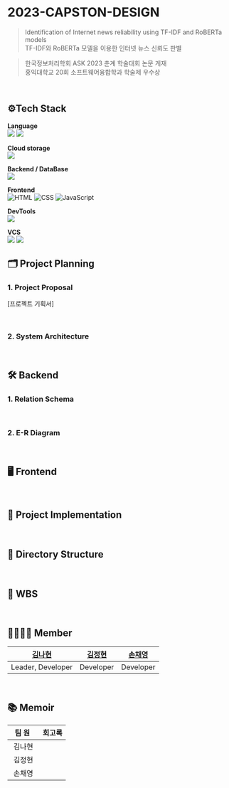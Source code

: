 # 2023-CAPSTON-DESIGN
> Identification of Internet news reliability using TF-IDF and RoBERTa models <br>
> TF-IDF와 RoBERTa 모델을 이용한 인터넷 뉴스 신뢰도 판별 <br>

> 한국정보처리학회 ASK 2023 춘계 학술대회 논문 게재<br>
> 홍익대학교 20회 소프트웨어융합학과 학술제 우수상 

 
<br>

## ⚙Tech Stack
<p><strong> Language <br></strong>
 <img src="https://img.shields.io/badge/Java-007396?style=for-the-badge&logo=java&logoColor=white"/>
 <img src="https://img.shields.io/badge/Python-3776AB?style=for-the-badge&logo=Python&logoColor=white"/> 
 
<p><strong> Cloud storage <br></strong>
<img src="https://img.shields.io/badge/AWS S3-569A31?style=for-the-badge&logo=Amazon S3&logoColor=white">

</p>
<p><strong> Backend / DataBase <br></strong>
<img src="https://img.shields.io/badge/Django-092E20?style=for-the-badge&logo=Django&logoColor=white"/>
</p>
<p><strong> Frontend <br></strong>
 <img alt="HTML" src="https://img.shields.io/badge/html5-E34F26?style=for-the-badge&logo=html5&logoColor=white"> 
<img alt="CSS" src="https://img.shields.io/badge/css-1572B6?style=for-the-badge&logo=css3&logoColor=white"> 
<img alt="JavaScript" src="https://img.shields.io/badge/javascript-F7DF1E?style=for-the-badge&logo=javascript&logoColor=black"> 
</p>
<p><strong> DevTools <br></strong>
<img src="https://img.shields.io/badge/VSCode-007ACC?style=for-the-badge&logo=VisualStudioCode&logoColor=white"/>

<p><strong> VCS <br></strong>
<img src="https://img.shields.io/badge/Git-F05032?style=for-the-badge&logo=Git&logoColor=white"/> 
<img src="https://img.shields.io/badge/GitHub-181717?style=for-the-badge&logo=GitHub&logoColor=white"/>
  
<br>

## 🗂️ Project Planning

### 1. Project Proposal

[프로젝트 기획서]

<br>

### 2. System Architecture

<br>

## 🛠️ Backend

### 1. Relation Schema

<br>

### 2. E-R Diagram

<br>

## 🖥️ Frontend

<br>

## 💾 Project Implementation

<br>

## 📂 Directory Structure

<br>

## 📆 WBS

<br>

## 👨‍👩‍👧‍👦 Member

| [김나현](https://github.com/NAHYEON0713) | [김정현](https://github.com/jeonghyeon125) | [손채영](https://github.com/caheyoun9) |
| ------------------------------------ | ---------------------------------------- | ------------------------------------- |
| Leader, Developer                    | Developer                                | Developer                             |

<br>

## 📚 Memoir

| &nbsp;&nbsp;팀&nbsp;원&nbsp;&nbsp;&nbsp; | 회고록 |
| :--------------------------------------: | ------ |
|                  김나현                  | &nbsp; |
|                  김정현                  | &nbsp; |
|                  손채영                  | &nbsp; |

<br>
